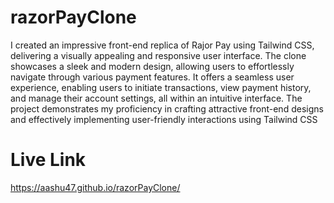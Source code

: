# razorPayClone
I created an impressive front-end replica of Rajor Pay using Tailwind CSS, delivering a visually appealing and responsive user interface. The clone showcases a sleek and modern design, 
allowing users to effortlessly navigate through various payment features. It offers a seamless user experience, enabling users to initiate transactions, view payment history,
 and manage their account settings, all within an intuitive interface. The project demonstrates my proficiency in crafting attractive front-end designs and effectively implementing
 user-friendly interactions using Tailwind CSS


# Live Link
https://aashu47.github.io/razorPayClone/

